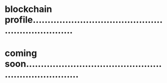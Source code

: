 # blockchain profile...................................................................
# coming soon.......................................................................
